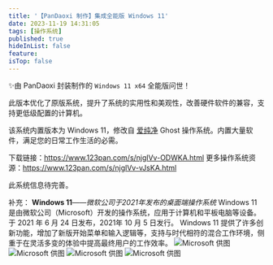 ```yaml
---
title: '【PanDaoxi 制作】集成全能版 Windows 11'
date: 2023-11-19 14:31:05
tags: [操作系统]
published: true
hideInList: false
feature: 
isTop: false
---
```

✨由 $\text{PanDaoxi}$ 封装制作的 `Windows 11 x64` 全能版问世！

此版本优化了原版系统，提升了系统的实用性和美观性，改善硬件软件的兼容，支持更低级配置的计算机。

该系统内置版本为 Windows 11，修改自 [爱纯净](https://www.aichunjing.com/win11/1668.html) Ghost 操作系统。内置大量软件，满足您的日常工作生活的必需。

下载链接：<https://www.123pan.com/s/njglVv-ODWKA.html>
更多操作系统资源：<https://www.123pan.com/s/njglVv-vJsKA.html>

此系统信息待完善。

补充：
**Windows 11**——*微软公司于2021年发布的桌面端操作系统*
Windows 11 是由微软公司（Microsoft）开发的操作系统，应用于计算机和平板电脑等设备。于 2021 年 6 月 24 日发布，2021年 10 月 5 日发行。
Windows 11 提供了许多创新功能，增加了新版开始菜单和输入逻辑等，支持与时代相符的混合工作环境，侧重于在灵活多变的体验中提高最终用户的工作效率。
![Microsoft 供图](https://daoxi365.github.io/tech-blog//post-images/1718434894613.png)
![Microsoft 供图](https://daoxi365.github.io/tech-blog//post-images/1718434933865.png)
![Microsoft 供图](https://daoxi365.github.io/tech-blog//post-images/1718434941579.jpg)
![Microsoft 供图](https://daoxi365.github.io/tech-blog//post-images/1718434948487.jpg)